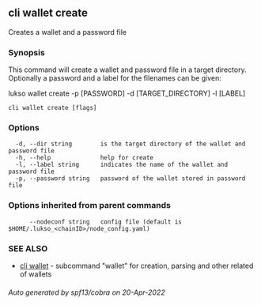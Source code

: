 ## cli wallet create

Creates a wallet and a password file 

### Synopsis

This command will create a wallet and password file in a target directory. Optionally a password and a label for the filenames can be given:

lukso wallet create -p [PASSWORD] -d [TARGET_DIRECTORY] -l [LABEL]

```
cli wallet create [flags]
```

### Options

```
  -d, --dir string        is the target directory of the wallet and password file
  -h, --help              help for create
  -l, --label string      indicates the name of the wallet and password file
  -p, --password string   password of the wallet stored in password file
```

### Options inherited from parent commands

```
      --nodeconf string   config file (default is $HOME/.lukso_<chainID>/node_config.yaml)
```

### SEE ALSO

* [cli wallet](cli_wallet.md)	 - subcommand "wallet" for creation, parsing and other related of wallets

###### Auto generated by spf13/cobra on 20-Apr-2022
